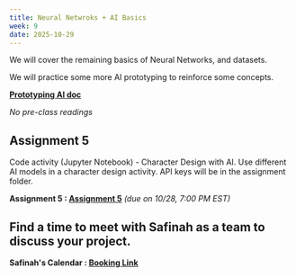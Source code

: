 ```yaml
---
title: Neural Netwroks + AI Basics
week: 9
date: 2025-10-29
---
```


We will cover the remaining basics of Neural Networks, and datasets. 

We will practice some more AI prototyping to reinforce some concepts. 


**[Prototyping AI doc](https://docs.google.com/document/d/1KH3Zj2-TfMa5BPmP9yNFvmjMPvi4dcnup656k7KI2QM/edit?usp=sharing)**

*No pre-class readings*


## Assignment 5
Code activity (Jupyter Notebook) - Character Design with AI. Use different AI models in a character design activity. API keys will be in the assignment folder. 

**Assignment 5 : [Assignment 5](https://drive.google.com/drive/folders/15F82NCHw_8HdRcJFRSg78_1I6ifyp76x?usp=drive_link)** *(due on 10/28, 7:00 PM EST)*

## Find a time to meet with Safinah as a team to discuss your project. 

**Safinah's Calendar : [Booking Link](https://calendar.app.google/Jz9RhjLvF1xVtrTGA)**

